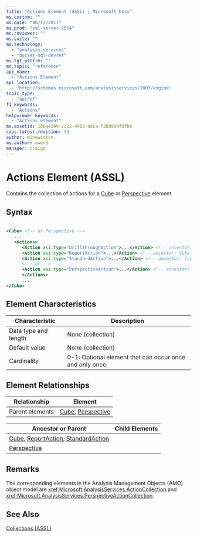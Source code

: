 ```yaml
---
title: "Actions Element (ASSL) | Microsoft Docs"
ms.custom: ""
ms.date: "06/13/2017"
ms.prod: "sql-server-2014"
ms.reviewer: ""
ms.suite: ""
ms.technology: 
  - "analysis-services"
  - "docset-sql-devref"
ms.tgt_pltfrm: ""
ms.topic: "reference"
api_name: 
  - "Actions Element"
api_location: 
  - "http://schemas.microsoft.com/analysisservices/2003/engine"
topic_type: 
  - "apiref"
f1_keywords: 
  - "Actions"
helpviewer_keywords: 
  - "Actions element"
ms.assetid: 100a4209-2c22-4902-a8ca-f2bd99bf8fbb
caps.latest.revision: 39
author: minewiskan
ms.author: owend
manager: craigg
---
```

# Actions Element (ASSL)
  Contains the collection of actions for a [Cube](../objects/cube-element-assl.md) or [Perspective](../objects/perspective-element-assl.md) element.  
  
## Syntax  
  
```xml  
  
<Cube> <!-- or Perspective -->  
   ...  
   <Actions>  
      <Action xsi:type="DrillThroughAction">...</Action> <!-- ancestor: Cube -->  
      <Action xsi:type="ReportAction">...</Action> <!-- ancestor: Cube -->  
      <Action xsi:type="StandardAction">...</Action> <!-- ancestor: Cube -->  
      <!-- or -->  
      <Action xsi:type="PerspectiveAction">...</Action> <!-- ancestor: Perspective -->  
      </Actions>  
      ...  
</Cube>  
```  
  
## Element Characteristics  
  
|Characteristic|Description|  
|--------------------|-----------------|  
|Data type and length|None (collection)|  
|Default value|None (collection)|  
|Cardinality|0-1: Optional element that can occur once and only once.|  
  
## Element Relationships  
  
|Relationship|Element|  
|------------------|-------------|  
|Parent elements|[Cube](../objects/cube-element-assl.md), [Perspective](../objects/perspective-element-assl.md)|  
  
|Ancestor or Parent|Child Elements|  
|------------------------|--------------------|  
|[Cube](../data-type/action-data-type-assl.md), [ReportAction](../data-type/reportaction-data-type-assl.md), [StandardAction](../data-type/standardaction-data-type-assl.md)|  
|[Perspective](../data-type/perspectiveaction-data-type-assl.md)|  
  
## Remarks  
 The corresponding elements in the Analysis Management Objects (AMO) object model are <xref:Microsoft.AnalysisServices.ActionCollection> and <xref:Microsoft.AnalysisServices.PerspectiveActionCollection>.  
  
## See Also  
 [Collections &#40;ASSL&#41;](collections-assl.md)  
  
  
